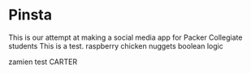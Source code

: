 # Pinsta
This is our attempt at making a social media app for Packer Collegiate students
This is a test.
raspberry
chicken nuggets
boolean logic

zamien test
CARTER

